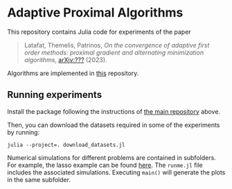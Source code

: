 # Adaptive Proximal Algorithms

This repository contains Julia code for experiments of the paper

> Latafat, Themelis, Patrinos, *On the convergence of adaptive first order methods: proximal gradient and alternating minimization algorithms*, [arXiv:???](https://arxiv.org/abs/2301.04431) (2023).

Algorithms are implemented in [this](https://github.com/pylat/adaptive-proximal-algorithms) repository. 

## Running experiments

Install the package following the instructions of [the main repository](https://github.com/pylat/adaptive-proximal-algorithms) above. 


Then, you can download the datasets required in some of the experiments by running:

```
julia --project=. download_datasets.jl
```

Numerical simulations for different problems are contained in subfolders.
For example, the lasso example can be found [here](https://github.com/pylat/adaptive-proximal-algorithms-extended-experiments/tree/master/experiments/lasso). The `runme.jl` file includes the associated simulations. Executing `main()` will generate the plots in the same subfolder.
